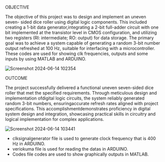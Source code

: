 
OBJECTIVE

The objective of this project was to design and implement an uneven seven- sided dice roller using digital logic components. This included creating a 1-bit data generator,integrating a 2-bit full-adder circuit with one bit implemented at the transistor level in CMOS configuration, and utilizing two registers (RI: intermediate; RO: output) for data storage. The primary goal was to achieve a system capable of generating a random 3-bit number output refreshed at 100 Hz, suitable for interfacing with a microcontroller. These codes are used for showing clk frequencies, outputs and some inputs by using MATLAB and ARDUINO.

![Screenshot 2024-06-14 102354](https://github.com/Ibrahimumutdoruk/Uneven_seven_sided_dice-roller/assets/91209884/3e29d763-0ab1-4336-8908-ed89c12dceb6)

OUTCOME

The project successfully delivered a functional uneven seven-sided dice roller that met the specified requirements. Through meticulous design and implementation ofdigital logic circuits, the system reliably generated random 3-bit numbers, ensuringaccurate refresh rates aligned with project specifications. This accomplishmentdemonstrates proficiency in digital system design and integration, showcasing practical skills in circuitry and logical implementation for complex applications.

![Screenshot 2024-06-14 103441](https://github.com/Ibrahimumutdoruk/Uneven_seven_sided_dice-roller/assets/91209884/79039bb5-ddde-4b97-b4c9-fa4734da0b63)

 - clksignalgenerator file is used to generate clock frequency that is 400 Hz in ARDUINO.
 - veriokuma file is used for reading the datas in ARDUINO.
 - Codes file codes are used to show  graphically outputs in MATLAB.


